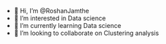 - 👋 Hi, I’m @RoshanJamthe
- 👀 I’m interested in Data science
- 🌱 I’m currently learning Data science
- 💞️ I’m looking to collaborate on Clustering analysis

<!---
RoshanJamthe/RoshanJamthe is a ✨ special ✨ repository because its `README.md` (this file) appears on your GitHub profile.
You can click the Preview link to take a look at your changes.
--->
